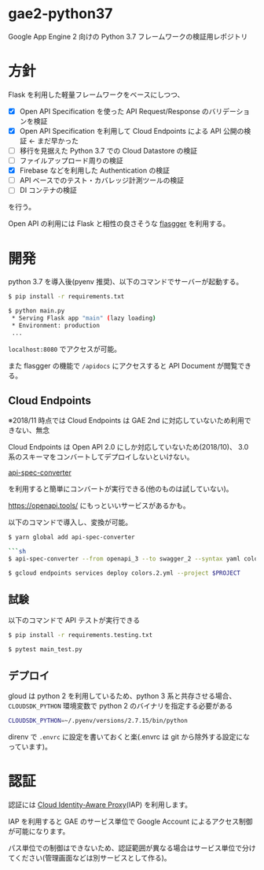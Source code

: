 # gae2-python37

Google App Engine 2 向けの Python 3.7 フレームワークの検証用レポジトリ

# 方針
Flask を利用した軽量フレームワークをベースにしつつ、

- [x] Open API Specification を使った API Request/Response のバリデーションを検証
- [x] Open API Specification を利用して Cloud Endpoints による API 公開の検証 ← まだ早かった
- [ ] 移行を見据えた Python 3.7 での Cloud Datastore の検証
- [ ] ファイルアップロード周りの検証
- [x] Firebase などを利用した Authentication の検証
- [ ] API ベースでのテスト・カバレッジ計測ツールの検証
- [ ] DI コンテナの検証

を行う。

Open API の利用には Flask と相性の良さそうな [flasgger](https://github.com/rochacbruno/flasgger) を利用する。

# 開発

python 3.7 を導入後(pyenv 推奨)、以下のコマンドでサーバーが起動する。

```sh
$ pip install -r requirements.txt

$ python main.py
 * Serving Flask app "main" (lazy loading)
 * Environment: production
 ...
```

`localhost:8080` でアクセスが可能。

また flasgger の機能で `/apidocs` にアクセスすると API Document が閲覧できる。


## Cloud Endpoints

※2018/11 時点では Cloud Endpoints は GAE 2nd に対応していないため利用できない、無念

Cloud Endpoints は Open API 2.0 にしか対応していないため(2018/10)、
3.0 系のスキーマをコンバートしてデプロイしないといけない。

[api-spec-converter](https://github.com/LucyBot-Inc/api-spec-converter)

を利用すると簡単にコンバートが実行できる(他のものは試していない)。

https://openapi.tools/ にもっといいサービスがあるかも。

以下のコマンドで導入し、変換が可能。

```sh
$ yarn global add api-spec-converter

```sh
$ api-spec-converter --from openapi_3 --to swagger_2 --syntax yaml colors.yml > colors.2.yml
```

```sh
$ gcloud endpoints services deploy colors.2.yml --project $PROJECT
```


## 試験

以下のコマンドで API テストが実行できる

```sh
$ pip install -r requirements.testing.txt

$ pytest main_test.py
```

## デプロイ

gloud は python 2 を利用しているため、python 3 系と共存させる場合、`CLOUDSDK_PYTHON` 環境変数で python 2 のバイナリを指定する必要がある

```sh
CLOUDSDK_PYTHON=~/.pyenv/versions/2.7.15/bin/python
```

direnv で `.envrc` に設定を書いておくと楽(.envrc は git から除外する設定になっています)。

# 認証

認証には [Cloud Identity-Aware Proxy](https://cloud.google.com/iap/)(IAP) を利用します。

IAP を利用すると GAE のサービス単位で Google Account によるアクセス制御が可能になります。

パス単位での制御はできないため、認証範囲が異なる場合はサービス単位で分けてください(管理画面などは別サービスとして作る)。
